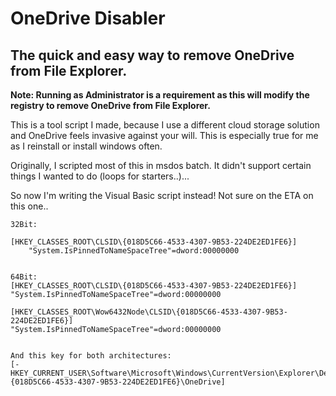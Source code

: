 # OneDrive Disabler

The quick and easy way to remove OneDrive from File Explorer.
-----

<b>Note: Running as Administrator is a requirement as this will modify the registry to remove OneDrive from File Explorer.</b>

This is a tool script I made, because I use a different cloud storage solution and OneDrive feels invasive against your will.
This is especially true for me as I reinstall or install windows often.


Originally, I scripted most of this in msdos batch. It didn't support certain things I wanted to do (loops for starters..)...

So now I'm writing the Visual Basic script instead! 
Not sure on the ETA on this one..


```
32Bit:

[HKEY_CLASSES_ROOT\CLSID\{018D5C66-4533-4307-9B53-224DE2ED1FE6}]
    "System.IsPinnedToNameSpaceTree"=dword:00000000


64Bit:
[HKEY_CLASSES_ROOT\CLSID\{018D5C66-4533-4307-9B53-224DE2ED1FE6}]
"System.IsPinnedToNameSpaceTree"=dword:00000000

[HKEY_CLASSES_ROOT\Wow6432Node\CLSID\{018D5C66-4533-4307-9B53-224DE2ED1FE6}]
"System.IsPinnedToNameSpaceTree"=dword:00000000


And this key for both architectures: 
[-HKEY_CURRENT_USER\Software\Microsoft\Windows\CurrentVersion\Explorer\Desktop\NameSpace\{018D5C66-4533-4307-9B53-224DE2ED1FE6}\OneDrive]
```